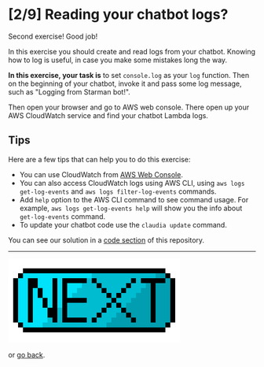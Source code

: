 # [2/9] Reading your chatbot logs?

Second exercise! Good job!

In this exercise you should create and read logs from your chatbot. Knowing how to log is useful, in case you make some mistakes long the way.

**In this exercise, your task is** to set `console.log` as your `log` function. Then on the beginning of your chatbot, invoke it and pass some log message, such as "Logging from Starman bot!".

Then open your browser and go to AWS web console. There open up your AWS CloudWatch service and find your chatbot Lambda logs.

## Tips

Here are a few tips that can help you to do this exercise:

- You can use CloudWatch from [AWS Web Console](https://console.aws.amazon.com/).
- You can also access CloudWatch logs using AWS CLI, using `aws logs get-log-events` and `aws logs filter-log-events` commands.
- Add `help` option to the AWS CLI command to see command usage. For example, `aws logs get-log-events help` will show you the info about `get-log-events` command.
- To update your chatbot code use the `claudia update` command.

You can see our solution in a [code section](../code/exercise-02) of this repository.

---

[![Next](../assets/next.png)](./exercise-03.md)

or [go back](./exercise-01.md).


